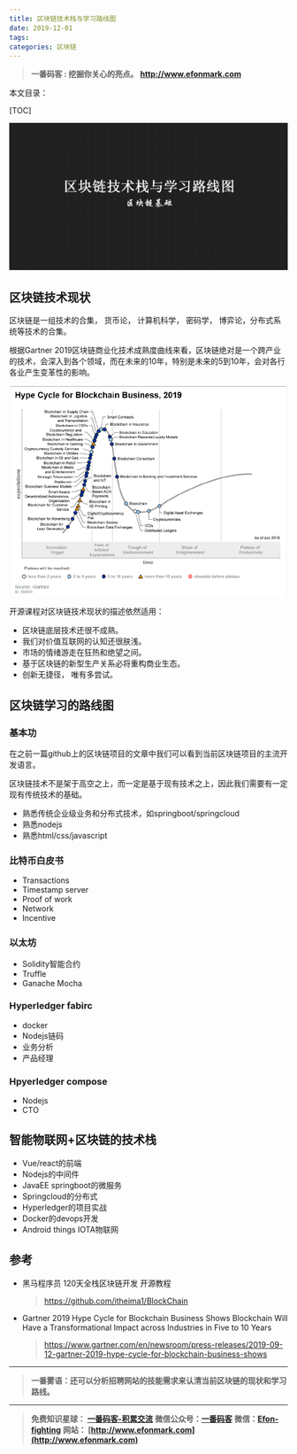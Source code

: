 ```yaml
---
title: 区块链技术栈与学习路线图
date: 2019-12-01
tags: 
categories: 区块链
---
```


> **一番码客 : 挖掘你关心的亮点。**
> **http://www.efonmark.com**

本文目录：

[TOC]

![image-20191201084449733](2019-12-01-区块链技术栈与学习路线图/image-20191201084449733.png)

<!--more-->

## 区块链技术现状

区块链是一组技术的合集， 货币论， 计算机科学， 密码学， 博弈论，分布式系统等技术的合集。

根据Gartner 2019区块链商业化技术成熟度曲线来看，区块链绝对是一个跨产业的技术，会深入到各个领域，而在未来的10年，特别是未来的5到10年，会对各行各业产生变革性的影响。

![image-20191201081233814](2019-12-01-区块链技术栈与学习路线图/image-20191201081233814.png)

开源课程对区块链技术现状的描述依然适用：

- 区块链底层技术还很不成熟。
- 我们对价值互联网的认知还很肤浅。
- 市场的情绪游走在狂热和绝望之间。
- 基于区块链的新型生产关系必将重构商业生态。
- 创新无捷径， 唯有多尝试。

## 区块链学习的路线图

### 基本功

在之前一篇github上的区块链项目的文章中我们可以看到当前区块链项目的主流开发语言。

区块链技术不是架于高空之上，而一定是基于现有技术之上，因此我们需要有一定现有传统技术的基础。

- 熟悉传统企业级业务和分布式技术，如springboot/springcloud
- 熟悉nodejs
- 熟悉html/css/javascript

### 比特币白皮书

- Transactions
- Timestamp server
- Proof of work
- Network
- Incentive

### 以太坊

- Solidity智能合约
- Truffle
- Ganache Mocha

### Hyperledger fabirc

- docker
- Nodejs链码
- 业务分析
- 产品经理

### Hpyerledger compose

- Nodejs
- CTO

## 智能物联网+区块链的技术栈

* Vue/react的前端
* Nodejs的中间件
* JavaEE springboot的微服务
* Springcloud的分布式
* Hyperledger的项目实战
* Docker的devops开发
* Android things IOTA物联网

## 参考

* 黑马程序员 120天全栈区块链开发 开源教程

  > https://github.com/itheima1/BlockChain
  
* Gartner 2019 Hype Cycle for Blockchain Business Shows Blockchain Will Have a Transformational Impact across Industries in Five to 10 Years

    > https://www.gartner.com/en/newsroom/press-releases/2019-09-12-gartner-2019-hype-cycle-for-blockchain-business-shows

----

> **一番雾语：还可以分析招聘网站的技能需求来认清当前区块链的现状和学习路线。**

----------

> **免费知识星球： [一番码客-积累交流](http://www.efonmark.com/efonmark-blog/readme/zhishixingqiu1.png)**
> **微信公众号：[一番码客](http://www.efonmark.com/efonmark-blog/readme/guanzhu_1.jpg)**
> **微信：[Efon-fighting](http://www.efonmark.com/efonmark-blog/readme/weixin.jpg)**
> **网站： [http://www.efonmark.com](http://www.efonmark.com)**